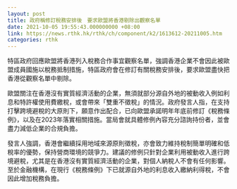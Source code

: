 ```yaml
---
layout: post
title: 政府稱修訂稅務安排後　要求歐盟將香港剔除出觀察名單
date: 2021-10-05 19:55:43.000000000 +08:00
link: https://news.rthk.hk/rthk/ch/component/k2/1613612-20211005.htm
categories: rthk
---
```


特區政府回應歐盟將香港列入稅務合作事宜觀察名單，強調香港企業不會因此被歐盟成員國施以稅務抵制措施，特區政府會在修訂有關稅務安排後，要求歐盟盡快把香港從觀察名單中剔除。

歐盟關注在香港沒有實質經濟活動的企業，無須就部分源自外地的被動收入例如利息和特許權使用費繳稅，或會帶來「雙重不徵稅」的情況。政府發言人指，在支持打擊跨境避稅的大原則下，願意作出配合，已向歐盟承諾明年年底前修訂《稅務條例》，以及在2023年落實相關措施。當局會就具體修例內容充分諮詢持份者，並會盡力減低企業的合規負擔。

發言人強調，香港會繼續採用地域來源原則徵稅，亦會致力維持稅制簡單明確和低稅率的優勢，保持營商環境的競爭力。建議的修例只針對企業利用被動收入進行跨境避稅，尤其是在香港沒有實質經濟活動的企業，對個人納稅人不會有任何影響。至於金融機構，在現行《稅務條例》下已就源自外地的利息收入繳納利得稅，不會因此增加稅務負擔。
